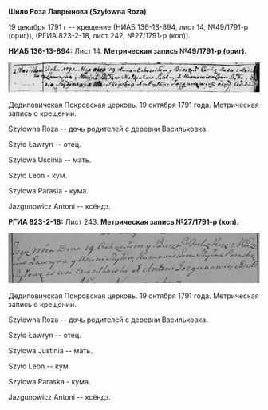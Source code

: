 **Шило Роза Лаврынова (Szyłowna Roza)**

19 декабря 1791 г -- крещение (НИАБ 136-13-894, лист 14, №49/1791-р
(ориг)), (РГИА 823-2-18, лист 242, №27/1791-р (коп)).

**НИАБ 136-13-894:** Лист 14. **Метрическая запись №49/1791-р (ориг).**

![](./media/a74339180257043ee5183c2bd4162a0e90c54e2c.png)

Дедиловичская Покровская церковь. 19 октября 1791 года. Метрическая
запись о крещении.

Szyłowna Roza -- дочь родителей с деревни Васильковка.

Szyło Ławryn -- отец.

Szyłowa Uscinia -- мать.

Szyło Leon - кум.

Szyłowa Parasia - кума.

Jazgunowicz Antoni -- ксёндз.

**РГИА 823-2-18:** Лист 243. **Метрическая запись №27/1791-р (коп).**

![](./media/b309194b7c394f0472655ee31f9721bd603c5be0.png)

Дедиловичская Покровская церковь. 19 октября 1791 года. Метрическая
запись о крещении.

Szyłowna Roza -- дочь родителей с деревни Васильковка.

Szyło Ławryn -- отец.

Szyłowa Justinia -- мать.

Szyło Leon -- кум.

Szyłowa Paraska - кума.

Jazgunowicz Antoni -- ксёндз.
